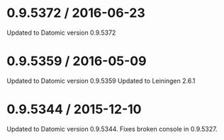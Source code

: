 
0.9.5372 / 2016-06-23
==================
Updated to Datomic version 0.9.5372

0.9.5359 / 2016-05-09
=====================
Updated to Datomic version 0.9.5359
Updated to Leiningen 2.6.1

0.9.5344 / 2015-12-10
=====================

Updated to Datomic version 0.9.5344.
Fixes broken console in 0.9.5327.

